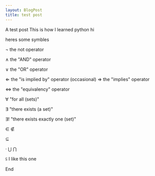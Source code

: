 ```yaml
---
layout: BlogPost
title: test post
---
```


A test post
This is how I learned python
hi

heres some symbles


¬ the not operator

∧ the "AND" operator

∨ the "OR" operator

⇐ the "is implied by" operator (occasional)
⇒ the "implies"  operator

⇔ the "equivalency" operator

∀ "for all (sets)"

∃ "there exists (a set)"

∃! "there exists exactly one (set)"

∈
∉

⊆


·
⋃
⋂

⫅  I like this one

End
